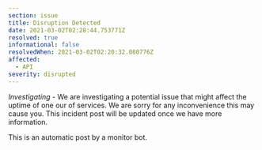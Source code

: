 ```yaml
---
section: issue
title: Disruption Detected
date: 2021-03-02T02:28:44.753771Z
resolved: true
informational: false
resolvedWhen: 2021-03-02T02:20:32.080776Z
affected:
  - API
severity: disrupted
---
```

*Investigating* - We are investigating a potential issue that might affect the uptime of one our of services. We are sorry for any inconvenience this may cause you. This incident post will be updated once we have more information.

This is an automatic post by a monitor bot.
        